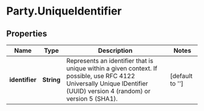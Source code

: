 # Party.UniqueIdentifier

## Properties
Name | Type | Description | Notes
------------ | ------------- | ------------- | -------------
**identifier** | **String** | Represents an identifier that is unique within a given context. If possible, use RFC 4122 Universally Unique IDentifier (UUID) version 4 (random) or version 5 (SHA1). | [default to &#39;&#39;]


